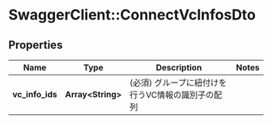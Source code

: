 # SwaggerClient::ConnectVcInfosDto

## Properties
Name | Type | Description | Notes
------------ | ------------- | ------------- | -------------
**vc_info_ids** | **Array&lt;String&gt;** | (必須) グループに紐付けを行うVC情報の識別子の配列 | 

